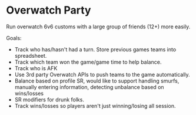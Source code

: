 # Overwatch Party

Run overwatch 6v6 customs with a large group of friends (12+) more easily.

Goals:
- Track who has/hasn't had a turn. Store previous games teams into spreadsheet.
- Track which team won the game/game time to help balance.
- Track who is AFK
- Use 3rd party Overwatch APIs to push teams to the game automatically. 
- Balance based on profile SR, would like to support handling smurfs, manually entering information, detecting unbalance based on wins/losses
- SR modifiers for drunk folks.
- Track wins/losses so players aren't just winning/losing all session.
